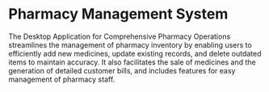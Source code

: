 # Pharmacy Management System

The Desktop Application for Comprehensive Pharmacy Operations streamlines the management of pharmacy inventory by enabling users to efficiently add new medicines, update existing records, and delete outdated items to maintain accuracy. It also facilitates the sale of medicines and the generation of detailed customer bills, and includes features for easy management of pharmacy staff.
